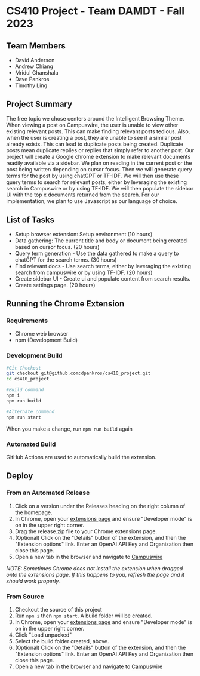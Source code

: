# CS410 Project - Team DAMDT - Fall 2023


## Team Members

- David Anderson
- Andrew Chiang
- Mridul Ghanshala
- Dave Pankros
- Timothy Ling


## Project Summary

The free topic we chose centers around the Intelligent Browsing Theme. When
viewing a post on Campuswire, the user is unable to view other existing relevant posts.
This can make finding relevant posts tedious. Also, when the user is creating a post,
they are unable to see if a similar post already exists. This can lead to duplicate posts
being created. Duplicate posts mean duplicate replies or replies that simply refer to
another post.
Our project will create a Google chrome extension to make relevant documents
readily available via a sidebar. We plan on reading in the current post or the post being
written depending on cursor focus. Then we will generate query terms for the post by
using chatGPT or TF-IDF. We will then use these query terms to search for relevant
posts, either by leveraging the existing search in Campuswire or by using TF-IDF. We
will then populate the sidebar UI with the top x documents returned from the search. For
our implementation, we plan to use Javascript as our language of choice.


## List of Tasks

- Setup browser extension: Setup environment (10 hours)
- Data gathering: The current title and body or document being created
based on cursor focus. (20 hours)
- Query term generation - Use the data gathered to make a query to
chatGPT for the search terms. (30 hours)
- Find relevant docs - Use search terms, either by leveraging the existing
search from campuswire or by using TF-IDF. (20 hours)
- Create sidebar UI - Create ui and populate content from search results.
- Create settings page. (20 hours)


## Running the Chrome Extension

### Requirements

- Chrome web browser
- npm (Development Build)


### Development Build
```bash
#Git Checkout
git checkout git@github.com:dpankros/cs410_project.git
cd cs410_project

#Build command
npm i
npm run build

#Alternate command
npm run start
```
When you make a change, run `npm run build` again


### Automated Build

GitHub Actions are used to automatically build the extension. 


## Deploy

### From an Automated Release

1. Click on a version under the Releases heading on the right column of the homepage.
4. In Chrome, open your [extensions page](chrome://extensions/) and ensure "Developer mode" is on in the upper right corner.
5. Drag the release.zip file to your Chrome extensions page.
6. (Optional) Click on the "Details" button of the extension, and then the "Extension options" link.  Enter an OpenAI API Key and Organization then close this page.
1. Open a new tab in the browser and navigate to [Campuswire](https://www.campuswire.com)

_NOTE: Sometimes Chrome does not install the extension when dragged onto the extensions page.  If this happens to you, refresh the page and it should work properly._

### From Source

1. Checkout the source of this project
2. Run `npm i` then `npm start`.  A build folder will be created.
4. In Chrome, open your [extensions page](chrome://extensions/) and ensure "Developer mode" is on in the upper right corner.
1. Click "Load unpacked"
1. Select the build folder created, above.
2. (Optional) Click on the "Details" button of the extension, and then the "Extension options" link.  Enter an OpenAI API Key and Organization then close this page.
1. Open a new tab in the browser and navigate to [Campuswire](https://www.campuswire.com)

